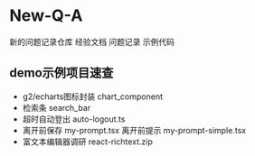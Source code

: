 # New-Q-A
新的问题记录仓库 经验文档 问题记录 示例代码

## demo示例项目速查 

- g2/echarts图标封装 chart_component
- 检索条 search_bar
- 超时自动登出 auto-logout.ts
- 离开前保存 my-prompt.tsx 离开前提示 my-prompt-simple.tsx
- 富文本编辑器调研 react-richtext.zip
